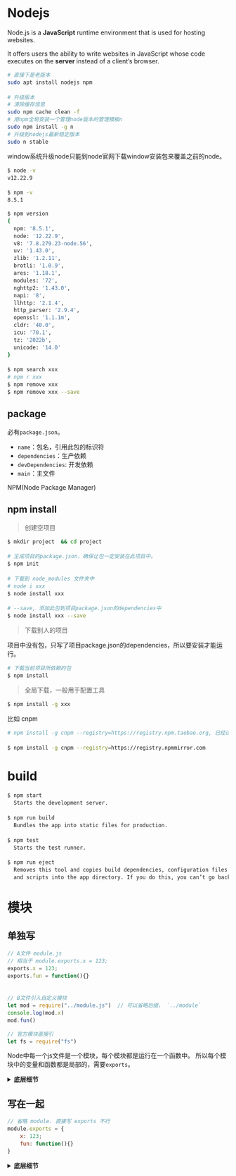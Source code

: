 # Nodejs
Node.js is a **JavaScript** runtime environment that is used for hosting websites. 

It offers users the ability to write websites in JavaScript whose code executes on the **server** instead of a client’s browser.


```bash
# 直接下是老版本
sudo apt install nodejs npm

# 升级版本
# 清除缓存信息
sudo npm cache clean -f
# 用npm全局安装一个管理node版本的管理模板n
sudo npm install -g n
# 升级到nodejs最新稳定版本
sudo n stable
```
window系统升级node只能到node官网下载window安装包来覆盖之前的node。
```bash
$ node -v
v12.22.9

$ npm -v
8.5.1
```
```bash
$ npm version
{
  npm: '8.5.1',
  node: '12.22.9',
  v8: '7.8.279.23-node.56',
  uv: '1.43.0',
  zlib: '1.2.11',
  brotli: '1.0.9',
  ares: '1.18.1',
  modules: '72',
  nghttp2: '1.43.0',
  napi: '8',
  llhttp: '2.1.4',
  http_parser: '2.9.4',
  openssl: '1.1.1m',
  cldr: '40.0',
  icu: '70.1',
  tz: '2022b',
  unicode: '14.0'
}

$ npm search xxx
# npm r xxx
$ npm remove xxx
$ npm remove xxx --save
```
## package

必有`package.json`。
- `name`：包名，引用此包的标识符
- `dependencies`：生产依赖
- `devDependencies`: 开发依赖
- `main`：主文件

NPM(Node Package Manager)
## npm install

> 创建空项目
```bash
$ mkdir project  && cd project

# 生成项目的package.json，确保让包一定安装在此项目中。
$ npm init

# 下载到 node_modules 文件夹中
# node i xxx
$ node install xxx

# --save, 添加此包到项目package.json的dependencies中
$ node install xxx --save
```

> 下载别人的项目

项目中没有包，只写了项目package.json的dependencies，所以要安装才能运行。
```bash
# 下载当前项目所依赖的包
$ npm install
```

> 全局下载，一般用于配置工具

```bash
$ npm install -g xxx
```
比如 cnpm

```bash
# npm install -g cnpm --registry=https://registry.npm.taobao.org, 已经过期

$ npm install -g cnpm --registry=https://registry.npmmirror.com
```

# build

```bash
$ npm start
  Starts the development server.

$ npm run build
  Bundles the app into static files for production.

$ npm test
  Starts the test runner.

$ npm run eject
  Removes this tool and copies build dependencies, configuration files
  and scripts into the app directory. If you do this, you can’t go back!

```

# 模块
## 单独写
```js
// A文件 module.js
// 相当于 module.exports.x = 123;
exports.x = 123;
exports.fun = function(){}


// B文件引入自定义模块
let mod = require("../module.js")  // 可以省略后缀， `../module`
console.log(mod.x)
mod.fun()
```
```js
// 官方模块直接引
let fs = require("fs")
```

Node中每一个js文件是一个模块，每个模块都是运行在一个函数中。
所以每个模块中的变量和函数都是局部的，需要`exports`。

<details>
<summary><strong>底层细节</strong></summary>
<br />


![picture 1](/image/9a471b8595a1efe77161a3676763d359b0bfcdd11cbc9974ea23ab4faedb6d9d.png) 

![picture 3](/image/bd2a7ac1a0309dd8b81d94b6384b94be007ddeeab8d3257129551e621a4086bc.png)  


![picture 2](/image/2284dcbb84396d4e0c23e29ac6f028fb66ebfca7ae7028366d3889542fa480ca.png)  

</details>


## 写在一起
```js
// 省略 module. 直接写 exports 不行
module.exports = {
    x: 123;
    fun: function(){}
}
```


<details>
<summary><strong>底层细节</strong></summary>
<br />



```js
// var obj = {} 也一样
var obj = new Object()
obj.name = "1"
var obj2 = obj
var obj3 = obj

obj.name = "2"
console.log(obj.name, obj2.name)    
// 2 2

obj2.name = "3"
console.log(obj.name, obj2.name)    
// 3 3
```
`obj`变量存的值是对象`{...}`的地址，所以`obj2`复制`obj`的值，也指向那个内存地址。两者修改的都是同一块内存地址。

```js
obj = null
console.log(obj, obj2, obj3)    
// null { name: '3' } { name: '3' }

obj2.name = "4"
console.log(obj, obj2, obj3)    
// null { name: '4' } { name: '4' }

obj2 = {age: 10}
console.log(obj, obj2, obj3)    
null { age: 10 } { name: '4' }
```
`obj=null`只是让变量`obj`不再指向那块内存，而不是释放那块内存，所以`obj2`和`ojb3`还指向那块内存，且依然修改一个别的也变。

同理，`obj2={age: 10}`也是修改`obj2`让其不再指向那块内存。

综上所述，因为`exports`和`module.exports`的关系是`exports = module.exports`，所以直接使用`exports`，就无法修改`module.exports`的值。

</details>

